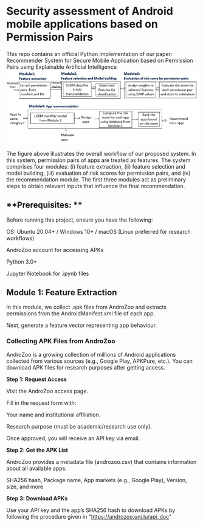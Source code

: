 # Security assessment of Android mobile applications based on Permission Pairs
This repo contains an official Python implementation of our paper: Recommender System for Secure Mobile Application based on Permission Pairs using Explainable Artificial Intelligence
 ![Image Alt](https://github.com/tejaswivij/Mobile-App-Security-with-Permission-Pairs/blob/main/framework.jpg?raw=true)
 
The figure above illustrates the overall workflow of our proposed system. In this system, permission pairs of apps are treated as features. The system comprises four modules: (i) feature extraction, (ii) feature selection and model building, (iii) evaluation of risk scores for permission pairs, and (iv) the recommendation module. The first three modules act as preliminary steps to obtain relevant inputs that influence the final recommendation.

## **Prerequisites: **

Before running this project, ensure you have the following:
    
OS: Ubuntu 20.04+ / Windows 10+ / macOS (Linux preferred for research workflows)

AndroZoo account for accessing APKs

Python 3.0+

Jupyter Notebook for .ipynb files

## **Module 1: Feature Extraction**

In this module, we collect .apk files from AndroZoo and extracts permissions from the AndroidManifest.xml file of each app.

Next, generate a feature vector representing app behaviour.

### **Collecting APK Files from AndroZoo**

AndroZoo is a growing collection of millions of Android applications collected from various sources (e.g., Google Play, APKPure, etc.). You can download APK files for research purposes after getting access.

**Step 1: Request Access**

Visit the AndroZoo access page.

Fill in the request form with:

Your name and institutional affiliation.

Research purpose (must be academic/research use only).

Once approved, you will receive an API key via email.

**Step 2: Get the APK List**

AndroZoo provides a metadata file (androzoo.csv) that contains information about all available apps:

SHA256 hash, Package name, App markets (e.g., Google Play), Version, size, and more

**Step 3: Download APKs**

Use your API key and the app’s SHA256 hash to download APKs by following the procedure given in  "https://androzoo.uni.lu/api_doc"
